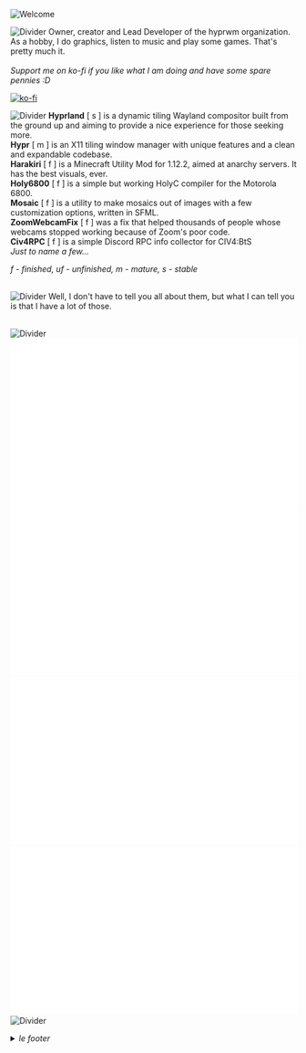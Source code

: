![Welcome](https://vaxerski.xyz/github/TopGif.gif)

![Divider](https://vaxerski.xyz/github/aboutme2.gif)
Owner, creator and Lead Developer of the hyprwm organization.<br/>
As a hobby, I do graphics, listen to music and play some games. That's pretty much it.<br/>
<br/>
*Support me on ko-fi if you like what I am doing and have some spare pennies :D*

[![ko-fi](https://ko-fi.com/img/githubbutton_sm.svg)](https://ko-fi.com/U7U5DGK89)
<br/>

![Divider](https://vaxerski.xyz/github/repos1.gif)
**Hyprland** [ s ] is a dynamic tiling Wayland compositor built from the ground up and aiming to provide a nice experience for those seeking more.<br/>
**Hypr** [ m ] is an X11 tiling window manager with unique features and a clean and expandable codebase.<br/>
**Harakiri** [ f ] is a Minecraft Utility Mod for 1.12.2, aimed at anarchy servers. It has the best visuals, ever.<br/>
**Holy6800** [ f ] is a simple but working HolyC compiler for the Motorola 6800.<br/>
**Mosaic** [ f ] is a utility to make mosaics out of images with a few customization options, written in SFML.<br/>
**ZoomWebcamFix** [ f ] was a fix that helped thousands of people whose webcams stopped working because of Zoom's poor code.<br/>
**Civ4RPC** [ f ] is a simple Discord RPC info collector for CIV4:BtS<br/>
*Just to name a few...*<br/>

*f - finished, uf - unfinished, m - mature, s - stable*<br/><br/>

![Divider](https://vaxerski.xyz/github/repos2.gif)
Well, I don't have to tell you all about them, but what I can tell you is that I have a lot of those.<br/><br/>

![Divider](https://vaxerski.xyz/github/stats1.gif)
![](https://raw.githubusercontent.com/vaxerski/github-stats/master/generated/overview.svg#gh-dark-mode-only)
![](https://raw.githubusercontent.com/vaxerski/github-stats/master/generated/overview.svg#gh-light-mode-only)
![](https://raw.githubusercontent.com/vaxerski/github-stats/master/generated/languages.svg#gh-dark-mode-only)
![](https://raw.githubusercontent.com/vaxerski/github-stats/master/generated/languages.svg#gh-light-mode-only)
![Divider](https://vaxerski.xyz/github/divider.png)

<details>
  <summary><i>le footer</i></summary>
  
   *Discord* > vaxry <br/>
   *Matrix* > @vaxry:matrix.vaxry.net<br/>
   *Github* > well <br/>
   *Mail* > vaxry [at] vaxry.net <br/>
   *Site* > https://vaxry.net <br/><br/>
  
   *All graphics on this profile are made by me.*
</details>
